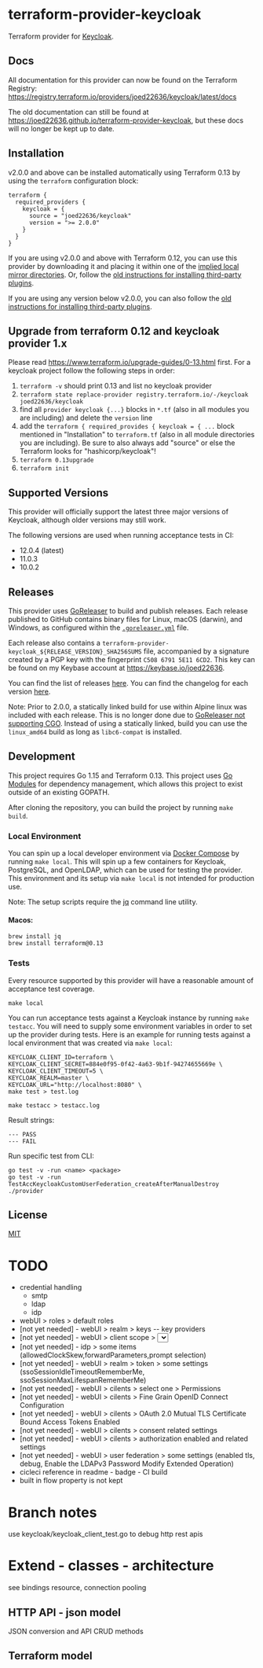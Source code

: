 # terraform-provider-keycloak
Terraform provider for [Keycloak](https://www.keycloak.org/).

<!-- [![CircleCI](https://circleci.com/gh/joed22636/terraform-provider-keycloak.svg?style=shield)](https://circleci.com/gh/joed22636/terraform-provider-keycloak) -->

## Docs

All documentation for this provider can now be found on the Terraform Registry: https://registry.terraform.io/providers/joed22636/keycloak/latest/docs

The old documentation can still be found at https://joed22636.github.io/terraform-provider-keycloak, but these docs will no
longer be kept up to date.

## Installation

v2.0.0 and above can be installed automatically using Terraform 0.13 by using the `terraform` configuration block:

```hcl
terraform {
  required_providers {
    keycloak = {
      source = "joed22636/keycloak"
      version = ">= 2.0.0"
    }
  }
}
```

If you are using v2.0.0 and above with Terraform 0.12, you can use this provider by downloading it and placing it within
one of the [implied local mirror directories](https://www.terraform.io/docs/commands/cli-config.html#implied-local-mirror-directories).
Or, follow the [old instructions for installing third-party plugins](https://www.terraform.io/docs/configuration-0-11/providers.html#third-party-plugins).

If you are using any version below v2.0.0, you can also follow the [old instructions for installing third-party plugins](https://www.terraform.io/docs/configuration-0-11/providers.html#third-party-plugins).

## Upgrade from terraform 0.12 and keycloak provider 1.x

Please read https://www.terraform.io/upgrade-guides/0-13.html first. For a keycloak project follow the following steps in order:

1. `terraform -v` should print 0.13 and list no keycloak provider
1. `terraform state replace-provider registry.terraform.io/-/keycloak joed22636/keycloak`
1. find all `provider keycloak {...}` blocks in `*.tf` (also in all modules you are including) and delete the `version` line
1. add the `terraform { required_provides { keycloak = { ...` block mentioned in "Installation" to `terraform.tf` (also in all module directories you are including). Be sure to also always add "source" or else the Terraform looks for "hashicorp/keycloak"!   
1. `terraform 0.13upgrade`
1. `terraform init`

## Supported Versions

This provider will officially support the latest three major versions of Keycloak, although older versions may still work.

The following versions are used when running acceptance tests in CI:

- 12.0.4 (latest)
- 11.0.3
- 10.0.2

## Releases

This provider uses [GoReleaser](https://goreleaser.com/) to build and publish releases. Each release published to GitHub
contains binary files for Linux, macOS (darwin), and Windows, as configured within the [`.goreleaser.yml`](https://github.com/joed22636/terraform-provider-keycloak/blob/master/.goreleaser.yml)
file.

Each release also contains a `terraform-provider-keycloak_${RELEASE_VERSION}_SHA256SUMS` file, accompanied by a signature
created by a PGP key with the fingerprint `C508 6791 5E11 6CD2`. This key can be found on my Keybase account at https://keybase.io/joed22636.

You can find the list of releases [here](https://github.com/joed22636/terraform-provider-keycloak/releases).
You can find the changelog for each version [here](https://github.com/joed22636/terraform-provider-keycloak/blob/master/CHANGELOG.md).

Note: Prior to 2.0.0, a statically linked build for use within Alpine linux was included with each release. This is no longer
done due to [GoReleaser not supporting CGO](https://goreleaser.com/limitations/cgo/). Instead of using a statically linked,
build you can use the `linux_amd64` build as long as `libc6-compat` is installed.

## Development

This project requires Go 1.15 and Terraform 0.13.
This project uses [Go Modules](https://github.com/golang/go/wiki/Modules) for dependency management, which allows this project to exist outside of an existing GOPATH.

After cloning the repository, you can build the project by running `make build`.

### Local Environment

You can spin up a local developer environment via [Docker Compose](https://docs.docker.com/compose/) by running `make local`.
This will spin up a few containers for Keycloak, PostgreSQL, and OpenLDAP, which can be used for testing the provider.
This environment and its setup via `make local` is not intended for production use.

Note: The setup scripts require the [jq](https://stedolan.github.io/jq/) command line utility.

#### Macos: 
```
brew install jq
brew install terraform@0.13
```

### Tests

Every resource supported by this provider will have a reasonable amount of acceptance test coverage.

```
make local
```

You can run acceptance tests against a Keycloak instance by running `make testacc`. You will need to supply some environment
variables in order to set up the provider during tests. Here is an example for running tests against a local environment
that was created via `make local`:

```
KEYCLOAK_CLIENT_ID=terraform \
KEYCLOAK_CLIENT_SECRET=884e0f95-0f42-4a63-9b1f-94274655669e \
KEYCLOAK_CLIENT_TIMEOUT=5 \
KEYCLOAK_REALM=master \
KEYCLOAK_URL="http://localhost:8080" \
make test > test.log
```


```
make testacc > testacc.log
```

Result strings:
```
--- PASS
--- FAIL
```

Run specific test from CLI:
```
go test -v -run <name> <package>
go test -v -run TestAccKeycloakCustomUserFederation_createAfterManualDestroy ./provider
```

## License

[MIT](https://github.com/joed22636/terraform-provider-keycloak/blob/master/LICENSE)


# TODO

* credential handling 
  * smtp
  * ldap
  * idp 
*  webUI > roles > default roles
* [not yet needed] - webUI > realm > keys  -- key providers
* [not yet needed] - webUI > client scope > <select one> > scope > realm/client role mappings are not managable afais
* [not yet needed] - idp > some items (allowedClockSkew,forwardParameters,prompt selection)
* [not yet needed] - webUI > realm > token > some settings (ssoSessionIdleTimeoutRememberMe, ssoSessionMaxLifespanRememberMe)
* [not yet needed] - webUI > cilents > select one > Permissions
* [not yet needed] - webUI > cilents > Fine Grain OpenID Connect Configuration 
* [not yet needed] - webUI > cilents > OAuth 2.0 Mutual TLS Certificate Bound Access Tokens Enabled 
* [not yet needed] - webUI > cilents > consent related settings
* [not yet needed] - webUI > cilents > authorization enabled and related settings
* [not yet needed] - webUI > user federation > some settings (enabled tls, debug, Enable the LDAPv3 Password Modify Extended Operation)
* cicleci reference in readme - badge - CI build
* built in flow property is not kept

# Branch notes

use keycloak/keycloak_client_test.go to debug http rest apis

# Extend - classes - architecture

see bindings resource, connection pooling

## HTTP API - json model
 JSON conversion and API CRUD methods

## Terraform model 